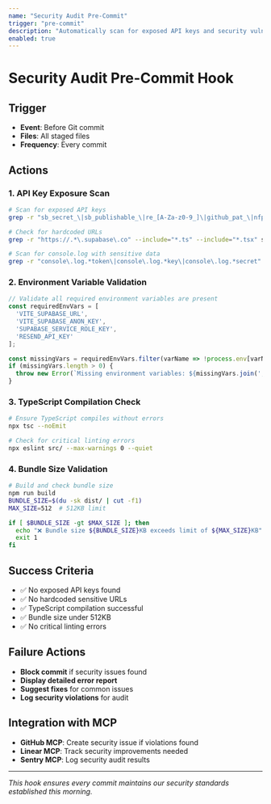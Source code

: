 ```yaml
---
name: "Security Audit Pre-Commit"
trigger: "pre-commit"
description: "Automatically scan for exposed API keys and security vulnerabilities before commits"
enabled: true
---
```


# Security Audit Pre-Commit Hook

## Trigger
- **Event**: Before Git commit
- **Files**: All staged files
- **Frequency**: Every commit

## Actions

### 1. API Key Exposure Scan
```bash
# Scan for exposed API keys
grep -r "sb_secret_\|sb_publishable_\|re_[A-Za-z0-9_]\|github_pat_\|nfp_\|lin_api_\|sntryu_" --include="*.ts" --include="*.tsx" --include="*.js" --include="*.json" --include="*.md" .

# Check for hardcoded URLs
grep -r "https://.*\.supabase\.co" --include="*.ts" --include="*.tsx" src/

# Scan for console.log with sensitive data
grep -r "console\.log.*token\|console\.log.*key\|console\.log.*secret" --include="*.ts" --include="*.tsx" src/
```

### 2. Environment Variable Validation
```typescript
// Validate all required environment variables are present
const requiredEnvVars = [
  'VITE_SUPABASE_URL',
  'VITE_SUPABASE_ANON_KEY', 
  'SUPABASE_SERVICE_ROLE_KEY',
  'RESEND_API_KEY'
];

const missingVars = requiredEnvVars.filter(varName => !process.env[varName]);
if (missingVars.length > 0) {
  throw new Error(`Missing environment variables: ${missingVars.join(', ')}`);
}
```

### 3. TypeScript Compilation Check
```bash
# Ensure TypeScript compiles without errors
npx tsc --noEmit

# Check for critical linting errors
npx eslint src/ --max-warnings 0 --quiet
```

### 4. Bundle Size Validation
```bash
# Build and check bundle size
npm run build
BUNDLE_SIZE=$(du -sk dist/ | cut -f1)
MAX_SIZE=512  # 512KB limit

if [ $BUNDLE_SIZE -gt $MAX_SIZE ]; then
  echo "❌ Bundle size ${BUNDLE_SIZE}KB exceeds limit of ${MAX_SIZE}KB"
  exit 1
fi
```

## Success Criteria
- ✅ No exposed API keys found
- ✅ No hardcoded sensitive URLs
- ✅ TypeScript compilation successful
- ✅ Bundle size under 512KB
- ✅ No critical linting errors

## Failure Actions
- **Block commit** if security issues found
- **Display detailed error report**
- **Suggest fixes** for common issues
- **Log security violations** for audit

## Integration with MCP
- **GitHub MCP**: Create security issue if violations found
- **Linear MCP**: Track security improvements needed
- **Sentry MCP**: Log security audit results

---

*This hook ensures every commit maintains our security standards established this morning.*
